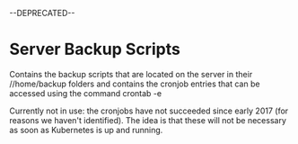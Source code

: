 --DEPRECATED--

# Server Backup Scripts
Contains the backup scripts that are located on the server in their //home/backup folders and contains the cronjob entries that can be accessed using the command crontab -e

Currently not in use: the cronjobs have not succeeded since early 2017 (for reasons we haven't identified). The idea is that these will not be necessary as soon as Kubernetes is up and running.
